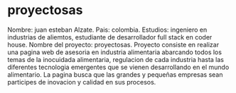 # proyectosas
Nombre: juan esteban Alzate.
Pais: colombia.
Estudios: ingeniero en industrias de aliemtos, estudiante de desarrollador full stack en coder house.
Nombre del proyecto: proyectosas.
Proyecto consiste en realizar una pagina web  de asesoria en industria alimentaria abarcando todos los temas de la inocuidada alimentaria, regulacion de cada industria hasta  las diferentes tecnologia emergentes que se vienen desarrollando en el mundo alimentario.
La pagina busca que las grandes y pequeñas  empresas sean participes de inovacion y calidad en sus procesos.
